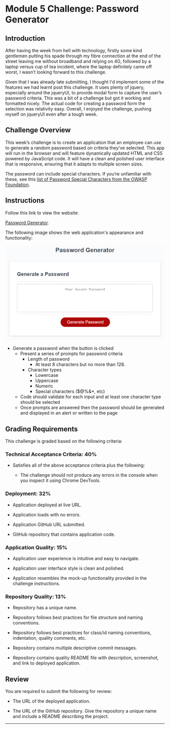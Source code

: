 # Module 5 Challenge: Password Generator

## Introduction

After having the week from hell with technology, firstly some kind gentlemen putting his spade through my fibre connection at the end of the street leaving me without broadband and relying on 4G, followed by a laptop versus cup of tea incident, where the laptop definitely came off worst, I wasn’t looking forward to this challenge.

Given that I was already late submitting, I thought I'd implement some of the features we had learnt post this challenge. It uses plenty of jquery, especially around the jqueryUI, to provide modal form to capture the user’s password criteria. This was a bit of a challenge but got it working and formatted nicely. The actual code for creating a password form the selection was relativity easy. Overall, I enjoyed the challenge, pushing myself on jqueryUI even after a tough week.

## Challenge Overview
 
This week’s challenge is to create an application that an employee can use to generate a random password based on criteria they’ve selected. This app will run in the browser and will feature dynamically updated HTML and CSS powered by JavaScript code. It will have a clean and polished user interface that is responsive, ensuring that it adapts to multiple screen sizes.


The password can include special characters. If you’re unfamiliar with these, see this [list of Password Special Characters from the OWASP Foundation](https://www.owasp.org/index.php/Password_special_characters).

## Instructions

Follow this link to view the website:

[Password Generator](https://computastar.github.io/Module-5-Password-Generator/).

The following image shows the web application's appearance and functionality:

![Password Generator](./assets/images/05-javascript-challenge-demo.png)


* Generate a password when the button is clicked
  * Present a series of prompts for password criteria
    * Length of password
      * At least 8 characters but no more than 128.
    * Character types
      * Lowercase
      * Uppercase
      * Numeric
      * Special characters ($@%&*, etc)
  * Code should validate for each input and at least one character type should be selected
  * Once prompts are answered then the password should be generated and displayed in an alert or written to the page

## Grading Requirements

This challenge is graded based on the following criteria: 

### Technical Acceptance Criteria: 40%

* Satisfies all of the above acceptance criteria plus the following:

  * The challenge should not produce any errors in the console when you inspect it using Chrome DevTools.

### Deployment: 32%

* Application deployed at live URL.

* Application loads with no errors.

* Application GitHub URL submitted.

* GitHub repository that contains application code.

### Application Quality: 15%

* Application user experience is intuitive and easy to navigate.

* Application user interface style is clean and polished.

* Application resembles the mock-up functionality provided in the challenge instructions.

### Repository Quality: 13%

* Repository has a unique name.

* Repository follows best practices for file structure and naming conventions.

* Repository follows best practices for class/id naming conventions, indentation, quality comments, etc.

* Repository contains multiple descriptive commit messages.

* Repository contains quality README file with description, screenshot, and link to deployed application.


## Review

You are required to submit the following for review:

* The URL of the deployed application.

* The URL of the GitHub repository. Give the repository a unique name and include a README describing the project.

---

